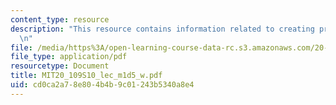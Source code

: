 ```yaml
---
content_type: resource
description: "This resource contains information related to creating presentation.\r\
  \n"
file: /media/https%3A/open-learning-course-data-rc.s3.amazonaws.com/20-109-laboratory-fundamentals-in-biological-engineering-spring-2010/cd0ca2a78e804b4b9c01243b5340a8e4_MIT20_109S10_lec_m1d5_w.pdf
file_type: application/pdf
resourcetype: Document
title: MIT20_109S10_lec_m1d5_w.pdf
uid: cd0ca2a7-8e80-4b4b-9c01-243b5340a8e4
---
```

